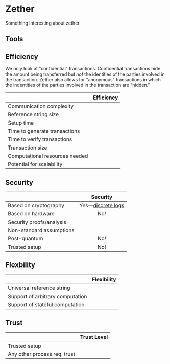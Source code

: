 # Zether

Something interesting about zether

## Tools

## Efficiency

We only look at "confidential" transactions. Confidential transactions hide the amount being transferred but *not* the identities of the parties involved in the transaction. Zether also allows for "anonymous" transactions in which the indentities of the parties involved in the transaction are "hidden."

|                           |           Efficiency         |
| ------------------------- | :--------------------------: |
| Communication complexity  |                              |
| Reference string size     |                              |
| Setup time                |                              |
| Time to generate transactions |                             |
| Time to verify transactions   |                             |
| Transaction size          |                              |
| Computational resources needed |                            |
| Potential for scalability      |                            |

## Security

|                           | Security                  |
| ------------------------- | :--------------------------: |
| Based on cryptography                 |       Yes&mdash;[discrete logs](https://en.wikipedia.org/wiki/Discrete_logarithm)                    |
| Based on hardware                 |            No!                  |
| Security proofs/analysis                  |                              |
| Non-standard assumptions                 |                              |
| Post-quantum               |                No!              |
| Trusted setup                |              No!                |

## Flexbility

|                           | Flexibility                 |
| ------------------------- | :--------------------------: |
| Universal reference string                 |                              |
| Support of arbitrary computation                |                              |
| Support of stateful computation                 |                              |


## Trust

|                           | Trust Level                  |
| ------------------------- | :--------------------------: |
| Trusted setup               |                              |
| Any other process req. trust               |                              |
